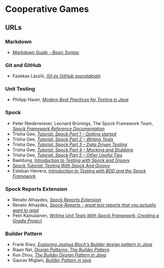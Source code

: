 # Cooperative Games

## URLs

### Markdown
* *[Markdown Guide - Basic Syntax](https://www.markdownguide.org/basic-syntax/)*

### Git and GitHub
* Fazekas László, *[Git és GitHub gyorstalpaló](https://medium.com/envienta-magyarorsz%C3%A1g/git-%C3%A9s-github-gyorstalpal%C3%B3-f2d78a732deb)*

### Unit Testing
* Philipp Hauer, *[Modern Best Practices for Testing in Java](https://phauer.com/2019/modern-best-practices-testing-java/)*

### Spock
* Peter Niederwieser, Leonard Brünings, The Spock Framework Team, *[Spock Framework Reference Documentation](https://spockframework.org/spock/docs/2.0/index.html)*
* Trisha Gee, *[Tutorial: Spock Part 1 – Getting started](https://blog.jetbrains.com/idea/2021/01/tutorial-spock-part-1-getting-started/)*
* Trisha Gee, *[Tutorial: Spock Part 2 – Writing Tests](https://blog.jetbrains.com/idea/2021/02/tutorial-spock-part-2-writing-tests/)*
* Trisha Gee, *[Tutorial: Spock Part 3 – Data Driven Testing](https://blog.jetbrains.com/idea/2021/02/tutorial-spock-part-3-data-driven-testing/)*
* Trisha Gee, *[Tutorial: Spock Part 4 – Mocking and Stubbing](https://blog.jetbrains.com/idea/2021/02/tutorial-spock-part-4-mocking-and-stubbing/)*
* Trisha Gee, *[Tutorial: Spock Part 5 – Other Useful Tips](https://blog.jetbrains.com/idea/2021/02/tutorial-spock-part-5-other-useful-tips/)*
* Baeldung, *[Introduction to Testing with Spock and Groovy](https://www.baeldung.com/groovy-spock)*
* *[Spock Tutorial: Testing With Spock And Groovy](https://www.softwaretestinghelp.com/spock-and-groovy/)*
* Esteban Herrera, *[Introduction to Testing with BDD and the Spock Framework](https://www.pluralsight.com/guides/introduction-to-testing-with-bdd-and-the-spock-framework)*

### Spock Reports Extension
* Renato Athaydes, *[Spock Reports Extension](https://github.com/renatoathaydes/spock-reports)*
* Renato Athaydes, *[Spock-Reports - great test reports that you actually want to read](https://sites.google.com/a/athaydes.com/renato-athaydes/posts/spock-reports-greattestreportsthatyouactuallywanttoread)*
* Petri Kainulainen, *[Writing Unit Tests With Spock Framework: Creating a Gradle Project](https://www.petrikainulainen.net/programming/testing/writing-unit-tests-with-spock-framework-creating-a-gradle-project/)*

### Builder Pattern
* Frank Kiwy, *[Exploring Joshua Bloch’s Builder design pattern in Java](https://blogs.oracle.com/javamagazine/post/exploring-joshua-blochs-builder-design-pattern-in-java)*
* Riaan Nel, *[Design Patterns: The Builder Pattern](https://dzone.com/articles/design-patterns-the-builder-pattern)*
* Kun Zhou, *[The Builder Design Pattern in Java](https://dzone.com/articles/the-builder-pattern-for-class-with-many-constructo)*
* Gaurav Miglani, *[Builder Pattern in java](https://www.geeksforgeeks.org/builder-pattern-in-java/)*